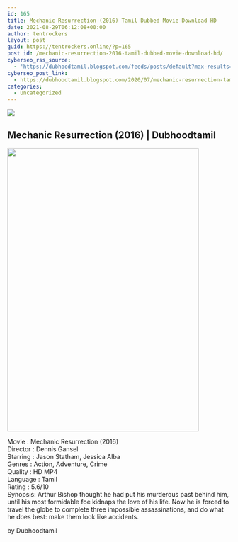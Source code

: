 ```yaml
---
id: 165
title: Mechanic Resurrection (2016) Tamil Dubbed Movie Download HD
date: 2021-08-29T06:12:08+00:00
author: tentrockers
layout: post
guid: https://tentrockers.online/?p=165
post id: /mechanic-resurrection-2016-tamil-dubbed-movie-download-hd/
cyberseo_rss_source:
  - 'https://dubhoodtamil.blogspot.com/feeds/posts/default?max-results=150&start-index=151'
cyberseo_post_link:
  - https://dubhoodtamil.blogspot.com/2020/07/mechanic-resurrection-tamil-dbbed.html
categories:
  - Uncategorized
---
```

<div class="media_block">
  <img src="https://1.bp.blogspot.com/-K7BTd0TfW3c/Xxlq7Nw_61I/AAAAAAAABvI/6U_EPSUMRQkluHmfOxuaTREGxpNcJAfYQCNcBGAsYHQ/s72-c/MV5BMjYwODExNzUwMV5BMl5BanBnXkFtZTgwNTgwNjUyOTE%2540._V1_.jpg" class="media_thumbnail" />
</div>

<div dir="ltr" trbidi="on" readability="13.324742268041">
  <h2>
    <span face="Helvetica Neue, Arial, Helvetica, sans-serif">Mechanic Resurrection (2016) | Dubhoodtamil</span>
  </h2>
  
  <div class="separator">
    <a href="https://1.bp.blogspot.com/-K7BTd0TfW3c/Xxlq7Nw_61I/AAAAAAAABvI/6U_EPSUMRQkluHmfOxuaTREGxpNcJAfYQCNcBGAsYHQ/s1600/MV5BMjYwODExNzUwMV5BMl5BanBnXkFtZTgwNTgwNjUyOTE%2540._V1_.jpg"><img loading="lazy" border="0" data-original-height="1600" data-original-width="1081" height="640" src="https://1.bp.blogspot.com/-K7BTd0TfW3c/Xxlq7Nw_61I/AAAAAAAABvI/6U_EPSUMRQkluHmfOxuaTREGxpNcJAfYQCNcBGAsYHQ/s640/MV5BMjYwODExNzUwMV5BMl5BanBnXkFtZTgwNTgwNjUyOTE%2540._V1_.jpg" width="432" /></a>
  </div>
  
  <p>
    Movie<span> </span>:<span> </span>Mechanic Resurrection (2016)<br />Director<span> </span>:<span> </span>Dennis Gansel<br />Starring<span> </span>:<span> </span>Jason Statham, Jessica Alba<br />Genres<span> </span>:<span> </span>Action, Adventure, Crime<br />Quality<span> </span>:<span> </span>HD MP4<br />Language<span> </span>:<span> </span>Tamil<br />Rating<span> </span>:<span> </span>5.6/10<br />Synopsis: Arthur Bishop thought he had put his murderous past behind him, until his most formidable foe kidnaps the love of his life. Now he is forced to travel the globe to complete three impossible assassinations, and do what he does best: make them look like accidents.
  </p>
  
  <p>
    <span face="Verdana, sans-serif">by Dubhoodtamil</span>
  </p>
</div>